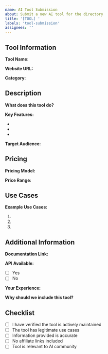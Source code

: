 ```yaml
---
name: AI Tool Submission
about: Submit a new AI tool for the directory
title: '[TOOL] '
labels: 'tool-submission'
assignees: ''
---
```


## Tool Information

**Tool Name:**
<!-- Name of the AI tool -->

**Website URL:**
<!-- Official website -->

**Category:**
<!-- Select one or more: LLM, Image Generation, Code Assistant, Data Analysis, Automation, etc. -->

## Description

**What does this tool do?**
<!-- Brief description of the tool's main purpose -->

**Key Features:**
<!-- List 3-5 main features -->
-
-
-

**Target Audience:**
<!-- Who would benefit most from this tool? -->

## Pricing

**Pricing Model:**
<!-- Free, Freemium, Paid, Enterprise -->

**Price Range:**
<!-- Specific pricing tiers if available -->

## Use Cases

**Example Use Cases:**
<!-- 2-3 specific examples of how to use this tool -->
1.
2.
3.

## Additional Information

**Documentation Link:**
<!-- Link to docs or tutorials -->

**API Available:**
- [ ] Yes
- [ ] No

**Your Experience:**
<!-- Have you used this tool? Share your experience -->

**Why should we include this tool?**
<!-- What makes this tool valuable for our directory? -->

## Checklist

- [ ] I have verified the tool is actively maintained
- [ ] The tool has legitimate use cases
- [ ] Information provided is accurate
- [ ] No affiliate links included
- [ ] Tool is relevant to AI community